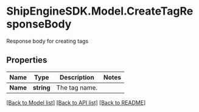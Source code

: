 # ShipEngineSDK.Model.CreateTagResponseBody
Response body for creating tags

## Properties

Name | Type | Description | Notes
------------ | ------------- | ------------- | -------------
**Name** | **string** | The tag name. | 

[[Back to Model list]](../README.md#documentation-for-models) [[Back to API list]](../README.md#documentation-for-api-endpoints) [[Back to README]](../README.md)

